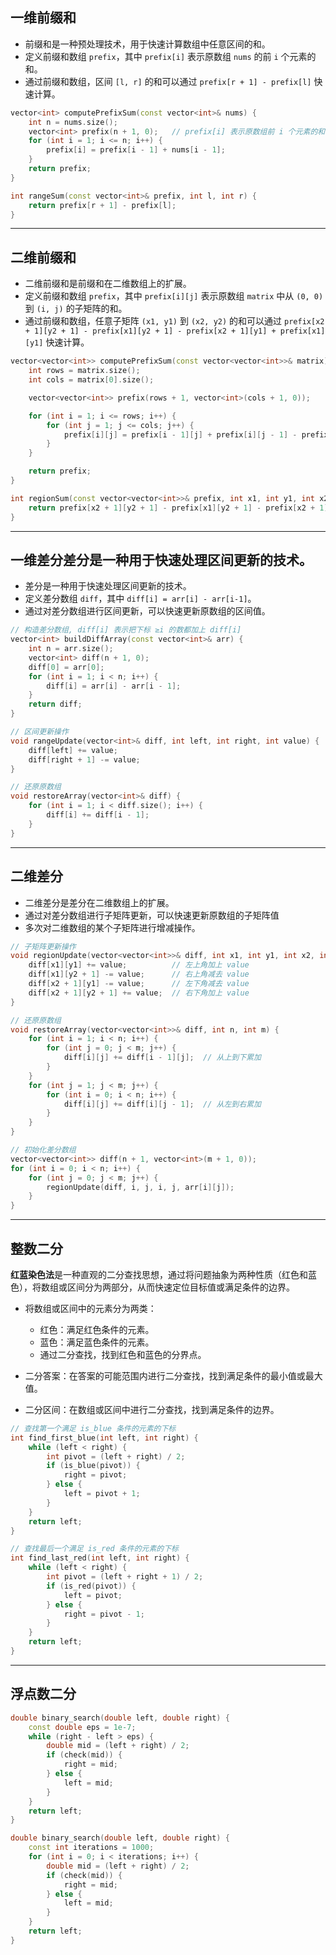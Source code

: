 ## 一维前缀和
- 前缀和是一种预处理技术，用于快速计算数组中任意区间的和。
- 定义前缀和数组 `prefix`，其中 `prefix[i]` 表示原数组 `nums` 的前 `i` 个元素的和。
- 通过前缀和数组，区间 `[l, r]` 的和可以通过 `prefix[r + 1] - prefix[l]` 快速计算。

```c++
vector<int> computePrefixSum(const vector<int>& nums) {
    int n = nums.size();
    vector<int> prefix(n + 1, 0);   // prefix[i] 表示原数组前 i 个元素的和
    for (int i = 1; i <= n; i++) {
        prefix[i] = prefix[i - 1] + nums[i - 1];
    }
    return prefix;
}

int rangeSum(const vector<int>& prefix, int l, int r) {
    return prefix[r + 1] - prefix[l];
}
```

---

## 二维前缀和
- 二维前缀和是前缀和在二维数组上的扩展。
- 定义前缀和数组 `prefix`，其中 `prefix[i][j]` 表示原数组 `matrix` 中从 `(0, 0)` 到 `(i, j)` 的子矩阵的和。
- 通过前缀和数组，任意子矩阵 `(x1, y1)` 到 `(x2, y2)` 的和可以通过 `prefix[x2 + 1][y2 + 1] - prefix[x1][y2 + 1] - prefix[x2 + 1][y1] + prefix[x1][y1]` 快速计算。
```c++
vector<vector<int>> computePrefixSum(const vector<vector<int>>& matrix) {
    int rows = matrix.size();
    int cols = matrix[0].size();

    vector<vector<int>> prefix(rows + 1, vector<int>(cols + 1, 0));

    for (int i = 1; i <= rows; i++) {
        for (int j = 1; j <= cols; j++) {
            prefix[i][j] = prefix[i - 1][j] + prefix[i][j - 1] - prefix[i - 1][j - 1] + matrix[i - 1][j - 1];
        }
    }

    return prefix;
}

int regionSum(const vector<vector<int>>& prefix, int x1, int y1, int x2, int y2) {
    return prefix[x2 + 1][y2 + 1] - prefix[x1][y2 + 1] - prefix[x2 + 1][y1] + prefix[x1][y1];
}
```

---

## 一维差分差分是一种用于快速处理区间更新的技术。
- 差分是一种用于快速处理区间更新的技术。
- 定义差分数组 `diff`，其中 `diff[i] = arr[i] - arr[i-1]`。
- 通过对差分数组进行区间更新，可以快速更新原数组的区间值。
```c++
// 构造差分数组, diff[i] 表示把下标 ≥i 的数都加上 diff[i]
vector<int> buildDiffArray(const vector<int>& arr) {
    int n = arr.size();
    vector<int> diff(n + 1, 0);
    diff[0] = arr[0];
    for (int i = 1; i < n; i++) {
        diff[i] = arr[i] - arr[i - 1];
    }
    return diff;
}

// 区间更新操作
void rangeUpdate(vector<int>& diff, int left, int right, int value) {
    diff[left] += value;
    diff[right + 1] -= value;
}

// 还原原数组
void restoreArray(vector<int>& diff) {
    for (int i = 1; i < diff.size(); i++) {
        diff[i] += diff[i - 1];
    }
}
```

---

## 二维差分
- 二维差分是差分在二维数组上的扩展。
- 通过对差分数组进行子矩阵更新，可以快速更新原数组的子矩阵值
- 多次对二维数组的某个子矩阵进行增减操作。
```c++
// 子矩阵更新操作
void regionUpdate(vector<vector<int>>& diff, int x1, int y1, int x2, int y2, int value) {
    diff[x1][y1] += value;          // 左上角加上 value
    diff[x1][y2 + 1] -= value;      // 右上角减去 value
    diff[x2 + 1][y1] -= value;      // 左下角减去 value
    diff[x2 + 1][y2 + 1] += value;  // 右下角加上 value
}

// 还原原数组
void restoreArray(vector<vector<int>>& diff, int n, int m) {
    for (int i = 1; i < n; i++) {
        for (int j = 0; j < m; j++) {
            diff[i][j] += diff[i - 1][j];  // 从上到下累加
        }
    }
    for (int j = 1; j < m; j++) {
        for (int i = 0; i < n; i++) {
            diff[i][j] += diff[i][j - 1];  // 从左到右累加
        }
    }
}

// 初始化差分数组
vector<vector<int>> diff(n + 1, vector<int>(m + 1, 0));
for (int i = 0; i < n; i++) {
    for (int j = 0; j < m; j++) {
        regionUpdate(diff, i, j, i, j, arr[i][j]);
    }
}
```

---

## 整数二分

**红蓝染色法**是一种直观的二分查找思想，通过将问题抽象为两种性质（红色和蓝色），将数组或区间分为两部分，从而快速定位目标值或满足条件的边界。

- 将数组或区间中的元素分为两类：
  - 红色：满足红色条件的元素。
  - 蓝色：满足蓝色条件的元素。
  - 通过二分查找，找到红色和蓝色的分界点。

- 二分答案：在答案的可能范围内进行二分查找，找到满足条件的最小值或最大值。
- 二分区间：在数组或区间中进行二分查找，找到满足条件的边界。


```c++
// 查找第一个满足 is_blue 条件的元素的下标
int find_first_blue(int left, int right) {
    while (left < right) {
        int pivot = (left + right) / 2;
        if (is_blue(pivot)) {
            right = pivot;
        } else {
            left = pivot + 1;
        }
    }
    return left;
}

// 查找最后一个满足 is_red 条件的元素的下标
int find_last_red(int left, int right) {
    while (left < right) {
        int pivot = (left + right + 1) / 2;
        if (is_red(pivot)) {
            left = pivot;
        } else {
            right = pivot - 1;
        }
    }
    return left;
}
```

---

## 浮点数二分

```c++
double binary_search(double left, double right) {
    const double eps = 1e-7;
    while (right - left > eps) {
        double mid = (left + right) / 2;
        if (check(mid)) {
            right = mid;
        } else {
            left = mid;
        }
    }
    return left;
}

double binary_search(double left, double right) {
    const int iterations = 1000;
    for (int i = 0; i < iterations; i++) {
        double mid = (left + right) / 2;
        if (check(mid)) {
            right = mid;
        } else {
            left = mid;
        }
    }
    return left;
}
```
